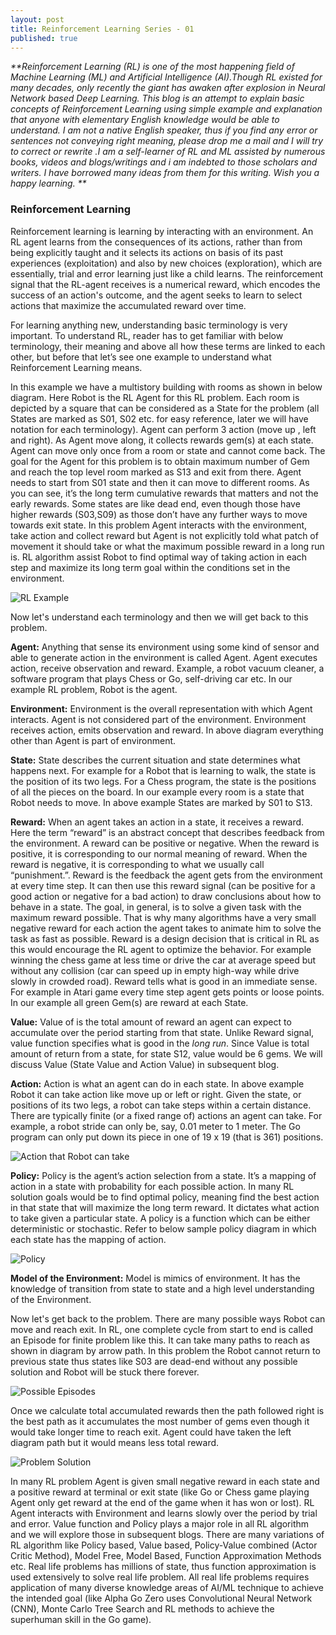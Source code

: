 ```yaml
---
layout: post
title: Reinforcement Learning Series - 01
published: true
---
```


_**Reinforcement Learning (RL) is one of the most happening field of Machine Learning (ML) and Artificial Intelligence (AI).Though RL existed for many decades, only recently the giant has awaken after explosion in Neural Network based Deep Learning. This blog is an attempt to explain basic concepts of Reinforcement Learning using simple example and explanation that anyone with elementary English knowledge would be able to understand. I am not a native English speaker, thus if you find any error or sentences not conveying right meaning, please drop me a mail and I will try to correct or rewrite .I am a self-learner of RL and ML assisted by numerous books, videos and blogs/writings and i am indebted to those scholars and writers. I have borrowed many ideas from them for this writing. Wish you a happy learning. **_


### Reinforcement Learning
Reinforcement learning is learning by interacting with an environment. An RL agent learns from the consequences of its actions, rather than from being explicitly taught and it selects its actions on basis of its past experiences (exploitation) and also by new choices (exploration), which are essentially, trial and error learning just like a child learns. The reinforcement signal that the RL-agent receives is a numerical reward, which encodes the success of an action's outcome, and the agent seeks to learn to select actions that maximize the accumulated reward over time. 

For learning anything new, understanding basic terminology is very important. To understand RL, reader has to get familiar with below terminology, their meaning and above all how these terms are linked to each other, but before that let’s see one example to understand what Reinforcement Learning means.

In this example we have a multistory building with rooms as shown in below diagram. Here Robot is the RL Agent for this RL problem. Each room is depicted by a square that can be considered as a State for the problem (all States are marked as S01, S02 etc. for easy reference, later we will have notation for each terminology). Agent can perform 3 action (move up , left and right). As Agent move along, it collects rewards gem(s) at each state. Agent can move only once from a room or state and cannot come back. The goal for the Agent for this problem is to obtain maximum number of Gem and reach the top level room marked as S13 and exit from there. Agent needs to start from S01 state and then it can move to different rooms. As you can see, it’s the long term cumulative rewards that matters and not the early rewards. Some states are like dead end, even though those have higher rewards (S03,S09) as those don’t have any further ways to move towards exit state. In this problem Agent interacts with the environment, take action and collect reward but Agent is not explicitly told what patch of movement it should take or what the maximum possible reward in a long run is. RL algorithm assist Robot to find optimal way of taking action in each step and maximize its long term goal within the conditions set in the environment.

![RL Example](/images/RL_example.png "Reinforcement Learning Example")

Now let's understand each terminology and then we will get back to this problem.

**Agent:** Anything that sense its environment using some kind of sensor and able to generate action in the environment is called Agent. Agent executes action, receive observation and reward. Example, a robot vacuum cleaner, a software program that plays Chess or Go, self-driving car etc. In our example RL problem, Robot is the agent.

**Environment:** Environment is the overall representation with which Agent interacts. Agent is not considered part of the environment. Environment receives action, emits observation and reward. In above diagram everything other than Agent is part of environment.

**State:** State describes the current situation and state determines what happens next. For example for a Robot that is learning to walk, the state is the position of its two legs. For a Chess program, the state is the positions of all the pieces on the board. In our example every room is a state that Robot needs to move. In above example States are marked by S01 to S13.

**Reward:** When an agent takes an action in a state, it receives a reward. Here the term “reward” is an abstract concept that describes feedback from the environment. A reward can be positive or negative. When the reward is positive, it is corresponding to our normal meaning of reward. When the reward is negative, it is corresponding to what we usually call “punishment.”. Reward is the feedback the agent gets from the environment at every time step. It can then use this reward signal (can be positive for a good action or negative for a bad action) to draw conclusions about how to behave in a state. The goal, in general, is to solve a given task with the maximum reward possible. That is why many algorithms have a very small negative reward for each action the agent takes to animate him to solve the task as fast as possible. Reward is a design decision that is critical in RL as this would encourage the RL agent to optimize the behavior. For example winning the chess game at less time or drive the car at average speed but without any collision (car can speed up in empty high-way while drive slowly in crowded road). Reward tells what is good in an immediate sense. For example in Atari game every time step agent gets points or loose points. In our example all green Gem(s) are reward at each State.

**Value:** Value of is the total amount of reward an agent can expect to accumulate over the period starting from that state. Unlike Reward signal, value function specifies what is good in the _long run_. Since Value is total amount of return from a state, for state S12, value would be 6 gems. We will discuss Value (State Value and Action Value) in subsequent blog.

**Action:** Action is what an agent can do in each state. In above example Robot it can take action like move up or left or right. Given the state, or positions of its two legs, a robot can take steps within a certain distance. There are typically finite (or a fixed range of) actions an agent can take. For example, a robot stride can only be, say, 0.01 meter to 1 meter. The Go program can only put down its piece in one of 19 x 19 (that is 361) positions. 

![Action that Robot can take](/images/Action.png "Action that Robot can take")

**Policy:** Policy is the agent’s action selection from a state. It’s a mapping of action in a state with probability for each possible action. In many RL solution goals would be to find optimal policy, meaning find the best action in that state that will maximize the long term reward. It dictates what action to take given a particular state. A policy is a function which can be either deterministic or stochastic. Refer to below sample policy diagram in which each state has the mapping of action.

![Policy](/images/policy.png "policy")


**Model of the Environment:** Model is mimics of environment. It has the knowledge of transition from state to state and a high level understanding of the Environment.

Now let's get back to the problem. There are many possible ways Robot can move and reach exit. In RL, one complete cycle from start to end is called an Episode for finite problem like this. It can take many paths to reach as shown in diagram by arrow path. In this problem the Robot cannot return to previous state thus states like S03 are dead-end without any possible solution and Robot will be stuck there forever.

![Possible Episodes](/images/PossibleEpisodes.png "Possible Episodes")

Once we calculate total accumulated rewards then the path followed right is the best path as it accumulates the most number of gems even though it would take longer time to reach exit. Agent could have taken the left diagram path but it would means less total reward.

![Problem Solution](/images/Optimal_move.png "Problem Solution")

In many RL problem Agent is given small negative reward in each state and a positive reward at terminal or exit state (like Go or Chess game playing Agent only get reward at the end of the game when it has won or lost). RL Agent interacts with Environment and learns slowly over the period by trial and error. Value function and Policy plays a major role in all RL algorithm and we will explore those in subsequent blogs. There are many variations of RL algorithm like Policy based, Value based, Policy-Value combined (Actor Critic Method), Model Free, Model Based, Function Approximation Methods etc. Real life problems has millions of state, thus function approximation is used extensively to solve real life problem. All real life problems requires application of many diverse knowledge areas of AI/ML technique to achieve the intended goal (like Alpha Go Zero uses Convolutional Neural Network (CNN), Monte Carlo Tree Search and RL methods to achieve the superhuman skill in the Go game).
